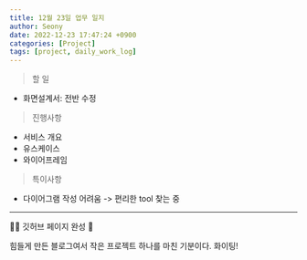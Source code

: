 ```yaml
---
title: 12월 23일 업무 일지
author: Seony
date: 2022-12-23 17:47:24 +0900
categories: [Project]
tags: [project, daily_work_log]
---
```



> 할 일
* 화면설계서: 전반 수정

> 진행사항
* 서비스 개요
* 유스케이스
* 와이어프레임

> 특이사항
* 다이어그램 작성 어려움 -> 편리한 tool 찾는 중

  

-----



🥳🎈 깃허브 페이지 완성 🎈

힘들게 만든 블로그여서 작은 프로젝트 하나를 마친 기분이다. 화이팅!